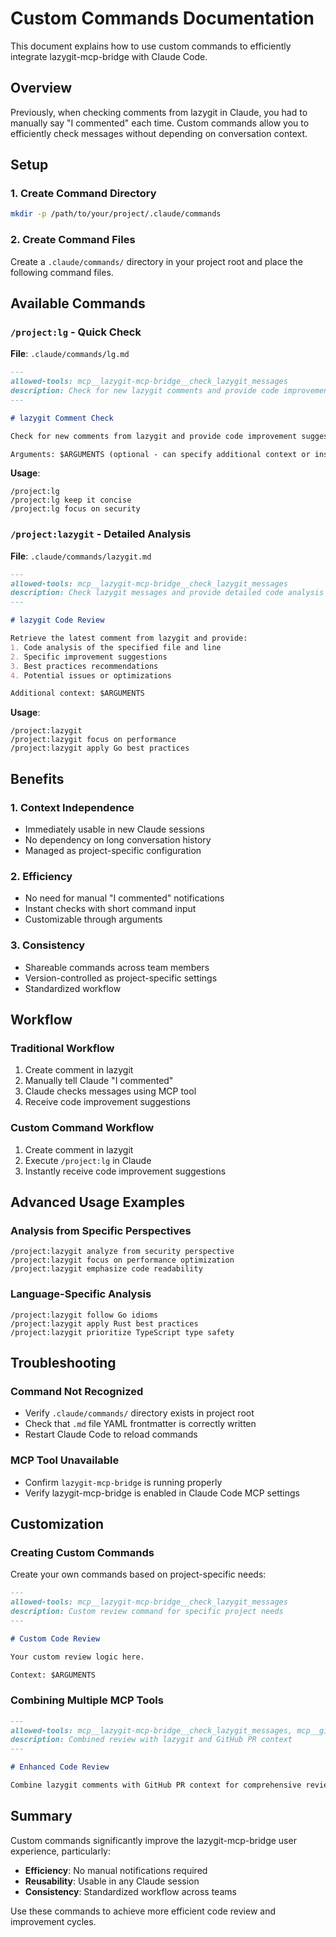 # Custom Commands Documentation

This document explains how to use custom commands to efficiently integrate lazygit-mcp-bridge with Claude Code.

## Overview

Previously, when checking comments from lazygit in Claude, you had to manually say "I commented" each time. Custom commands allow you to efficiently check messages without depending on conversation context.

## Setup

### 1. Create Command Directory

```bash
mkdir -p /path/to/your/project/.claude/commands
```

### 2. Create Command Files

Create a `.claude/commands/` directory in your project root and place the following command files.

## Available Commands

### `/project:lg` - Quick Check

**File**: `.claude/commands/lg.md`

```markdown
---
allowed-tools: mcp__lazygit-mcp-bridge__check_lazygit_messages
description: Check for new lazygit comments and provide code improvement suggestions
---

# lazygit Comment Check

Check for new comments from lazygit and provide code improvement suggestions based on the received feedback.

Arguments: $ARGUMENTS (optional - can specify additional context or instructions)
```

**Usage**:
```
/project:lg
/project:lg keep it concise
/project:lg focus on security
```

### `/project:lazygit` - Detailed Analysis

**File**: `.claude/commands/lazygit.md`

```markdown
---
allowed-tools: mcp__lazygit-mcp-bridge__check_lazygit_messages
description: Check lazygit messages and provide detailed code analysis with improvement suggestions
---

# lazygit Code Review

Retrieve the latest comment from lazygit and provide:
1. Code analysis of the specified file and line
2. Specific improvement suggestions
3. Best practices recommendations
4. Potential issues or optimizations

Additional context: $ARGUMENTS
```

**Usage**:
```
/project:lazygit
/project:lazygit focus on performance
/project:lazygit apply Go best practices
```

## Benefits

### 1. Context Independence
- Immediately usable in new Claude sessions
- No dependency on long conversation history
- Managed as project-specific configuration

### 2. Efficiency
- No need for manual "I commented" notifications
- Instant checks with short command input
- Customizable through arguments

### 3. Consistency
- Shareable commands across team members
- Version-controlled as project-specific settings
- Standardized workflow

## Workflow

### Traditional Workflow
1. Create comment in lazygit
2. Manually tell Claude "I commented"
3. Claude checks messages using MCP tool
4. Receive code improvement suggestions

### Custom Command Workflow
1. Create comment in lazygit
2. Execute `/project:lg` in Claude
3. Instantly receive code improvement suggestions

## Advanced Usage Examples

### Analysis from Specific Perspectives

```
/project:lazygit analyze from security perspective
/project:lazygit focus on performance optimization
/project:lazygit emphasize code readability
```

### Language-Specific Analysis

```
/project:lazygit follow Go idioms
/project:lazygit apply Rust best practices
/project:lazygit prioritize TypeScript type safety
```

## Troubleshooting

### Command Not Recognized
- Verify `.claude/commands/` directory exists in project root
- Check that `.md` file YAML frontmatter is correctly written
- Restart Claude Code to reload commands

### MCP Tool Unavailable
- Confirm `lazygit-mcp-bridge` is running properly
- Verify lazygit-mcp-bridge is enabled in Claude Code MCP settings

## Customization

### Creating Custom Commands

Create your own commands based on project-specific needs:

```markdown
---
allowed-tools: mcp__lazygit-mcp-bridge__check_lazygit_messages
description: Custom review command for specific project needs
---

# Custom Code Review

Your custom review logic here.

Context: $ARGUMENTS
```

### Combining Multiple MCP Tools

```markdown
---
allowed-tools: mcp__lazygit-mcp-bridge__check_lazygit_messages, mcp__github__get_pull_request
description: Combined review with lazygit and GitHub PR context
---

# Enhanced Code Review

Combine lazygit comments with GitHub PR context for comprehensive review.
```

## Summary

Custom commands significantly improve the lazygit-mcp-bridge user experience, particularly:

- **Efficiency**: No manual notifications required
- **Reusability**: Usable in any Claude session
- **Consistency**: Standardized workflow across teams

Use these commands to achieve more efficient code review and improvement cycles.